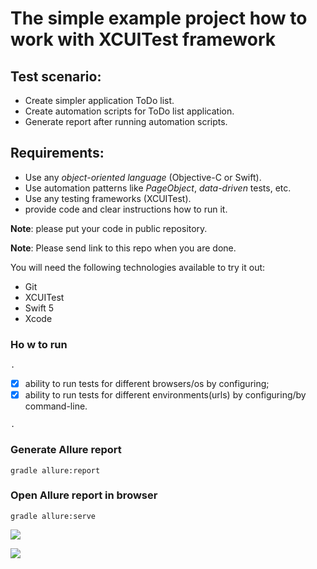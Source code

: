 # The simple example project how to work with XCUITest framework

## Test scenario:
- Create simpler application ToDo list.
- Create automation scripts for ToDo list application.
- Generate report after running automation scripts. 
    
## Requirements:
- Use any *object-oriented language* (Objective-C or Swift).
- Use automation patterns like *PageObject*, *data-driven* tests, etc.
- Use any testing frameworks (XCUITest). 
- provide code and clear instructions how to run it.

**Note**: please put your code in public repository.

**Note**: Please send link to this repo when you are done.


You will need the following technologies available to try it out:
* Git
* XCUITest
* Swift 5
* Xcode 
### Ho w to run

```.```

- [x] ability to run tests for different browsers/os by configuring;
- [x] ability to run tests for different environments(urls) by configuring/by command-line.

```.``` 

### Generate Allure report 

```gradle allure:report```

### Open Allure report in browser

```gradle allure:serve```


![](https://d.radikal.ru/d30/2106/7c/36b919eddf46.png) 

![](https://a.radikal.ru/a15/2106/4a/cab179a01d07.png)




